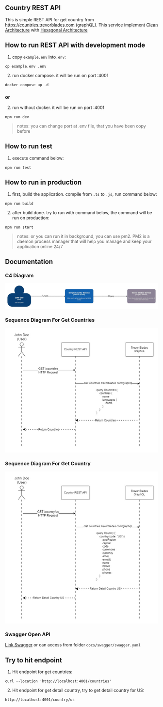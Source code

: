 ## Country REST API

This is simple REST API for get country from https://countries.trevorblades.com (graphQL). This service implement [Clean Architecture](https://blog.cleancoder.com/uncle-bob/2012/08/13/the-clean-architecture.html) with [Hexagonal Architecture](<https://en.wikipedia.org/wiki/Hexagonal_architecture_(software)>)

## How to run REST API with development mode

1. copy `example.env` into`.env`:

```
cp example.env .env
```

2. run docker compose. it will be run on port :4001

```
docker compose up -d
```

### or

2. run without docker. it will be run on port :4001

```
npm run dev
```

> notes: you can change port at .env file, that you have been copy before

## How to run test

1. execute command below:

```
npm run test
```

## How to run in production

1. first, build the application. compile from `.ts` to `.js`, run command below:

```
npm run build
```

2. after build done. try to run with command below, the command will be run on production:

```
npm run start
```

> notes: or you can run it in background, you can use pm2. PM2 is a daemon process manager that will help you manage and keep your application online 24/7

## Documentation

### C4 Diagram

![C4 Diagram Context](./docs/img/C4%20Diagram.jpg)

### Sequence Diagram For Get Countries

![Sequence Diagram For Get Countries](./docs/img/Get%20Countries%20-%20Sequence%20Diagram.jpg)

### Sequence Diagram For Get Country

![Sequence Diagram For Get Country](./docs/img/Get%20Country%20-%20Sequence%20Diagram.jpg)

### Swagger Open API

<a href="https://bump.sh/zyogo/doc/country-rest-api" target="_blank">Link Swagger</a> or can access from folder `docs/swagger/swagger.yaml`

## Try to hit endpoint

1. Hit endpoint for get countries:

```
curl --location 'http://localhost:4001/countries'
```

2. Hit endpoint for get detail country, try to get detail country for US:

```
http://localhost:4001/country/us
```
